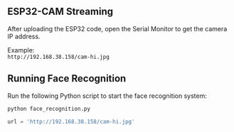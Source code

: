 ##  ESP32-CAM Streaming
After uploading the ESP32 code, open the Serial Monitor to get the camera IP address.

Example:  
`http://192.168.38.158/cam-hi.jpg`

##  Running Face Recognition
Run the following Python script to start the face recognition system:

```python
python face_recognition.py

url = 'http://192.168.38.158/cam-hi.jpg'
